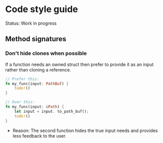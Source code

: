 # Code style guide

Status: Work in progress

## Method signatures

### Don't hide clones when possible

If a function needs an owned struct then prefer to provide it as an input rather than cloning a reference.

```rust
// Prefer this:
fn my_func(input: PathBuf) {
    todo!()
}

// Over this:
fn my_func(input: &Path) {
    let input = input. to_path_buf();
    todo!()
}
```

- Reason: The second function hides the true input needs and provides less feedback to the user.
